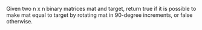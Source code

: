 Given two n x n binary matrices mat and target, return true if it is possible to make mat equal to target by rotating mat in 90-degree increments, or false otherwise.
